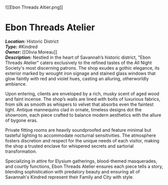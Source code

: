 ![[Ebon Threads Altier.png]]
# **Ebon Threads Atelier**

***Location:*** Historic District  
***Type:*** #Kindred   
***Owner:*** [[Olivia Moreau]]  
***Description:*** Nestled in the heart of Savannah’s historic district, "Ebon Threads Atelier" caters exclusively to the refined tastes of the All Night Society's most discerning patrons. The shop exudes a gothic elegance, its exterior marked by wrought iron signage and stained glass windows that glow faintly with red and violet hues, casting an alluring, otherworldly ambiance.

Upon entering, clients are enveloped by a rich, musky scent of aged wood and faint incense. The shop’s walls are lined with bolts of luxurious fabrics, from silk as smooth as whispers to velvet that absorbs even the faintest light. Antique mannequins clad in ornate, timeless designs dot the showroom, each piece crafted to balance modern aesthetics with the allure of bygone eras.

Private fitting rooms are heavily soundproofed and feature minimal but tasteful lighting to accommodate nocturnal sensitivities. The atmosphere fosters discretion and respect for the unique needs of each visitor, making the shop a trusted enclave for whispered secrets and sartorial transformation.

Specializing in attire for Elysium gatherings, blood-themed masquerades, and courtly functions, Ebon Threads Atelier ensures each piece tells a story, blending sophistication with predatory beauty and ensuring all of Savannah's Kindred represent their Family and City with style.